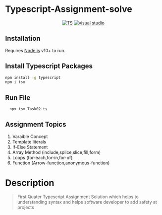
# Typescript-Assignment-solve
 <div align="center">
  
<a href="https://www.typescriptlang.org/docs/">![TS](https://flat.badgen.net/badge/-/TypeScript/blue?icon=typescript&label)</a>
 [![visual studio](https://badges.aleen42.com/src/visual_studio_code.svg)](https://code.visualstudio.com/download)

</div>

## Installation
Requires [Node.js](https://nodejs.org/) v10+ to run.
## Install Typescript Packages
```sh 
npm install -g typescript
npm i tsx
```
## Run File
```sh
  npx tsx Task02.ts
```
## Assignment Topics 


1. Varaible Concept
2. Template literals
3. If-Else Statement
4. Array Method (include,splice,slice,fill,form)
5. Loops (for-each,for-in,for-of)
6. Function (Arrow-function,anonymous-function)

# Description
>  First Quater Typescript Assignment Solution which helps to understanding syntax and helps software developer to add safety at projects     


 
